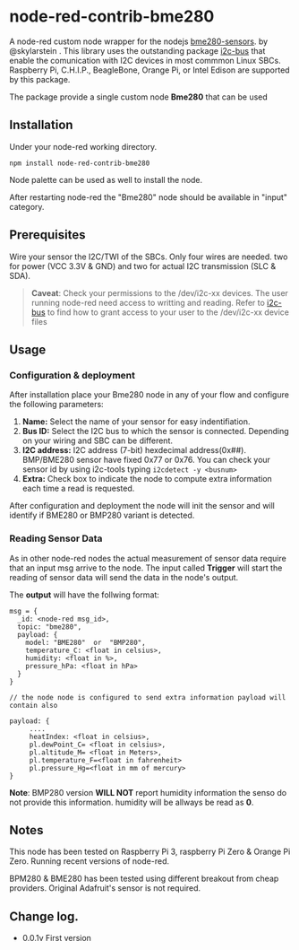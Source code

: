 # node-red-contrib-bme280

A node-red custom node wrapper for the nodejs [bme280-sensors](https://github.com/skylarstein/bme280-sensor). by @skylarstein . This library uses the outstanding package [i2c-bus](https://github.com/fivdi/i2c-bus) that enable the comunication with I2C devices in most commmon Linux SBCs. Raspberry Pi, C.H.I.P., BeagleBone, Orange Pi,  or Intel Edison are supported by this package.

The package provide a single custom node __Bme280__ that can be used


## Installation

Under your node-red working directory.

``
npm install node-red-contrib-bme280
``

Node palette can be used as well to install the node.

After restarting node-red the "Bme280" node should be available in "input" category.

## Prerequisites

Wire your sensor the I2C/TWI of the SBCs. Only four wires are needed. two for power (VCC 3.3V & GND) and two for actual I2C transmission (SLC & SDA).

>__Caveat__:
> Check your permissions to the /dev/i2c-xx devices. The user running node-red need access to writting and reading.
> Refer to [i2c-bus](https://github.com/fivdi/i2c-bus) to find how to grant access to your user to the /dev/i2c-xx device files

## Usage

### Configuration & deployment
After installation place your Bme280 node in any of your flow and configure the following parameters:

1. __Name:__ Select the name of your sensor for easy indentifiation.
2. __Bus ID:__ Select the I2C bus to which the sensor is connected. Depending on your wiring and SBC can be different.
3. __I2C address:__ I2C address (7-bit) hexdecimal address(0x##). BMP/BME280 sensor have fixed 0x77 or 0x76. You can check your sensor id by using i2c-tools typing ``i2cdetect -y <busnum>``
4. __Extra:__ Check box to indicate the node to compute extra information each time a read is requested.


After configuration and deployment the node will init the sensor and will identify if BME280 or BMP280 variant is detected.  

### Reading Sensor Data
As in other node-red nodes the actual measurement of sensor data require that an input msg arrive to the node. The input called __Trigger__ will start the reading of sensor data will send the data in the node's output.

The __output__ will have the follwing format:

```
msg = {
  _id: <node-red msg_id>,
  topic: "bme280",
  payload: {
    model: "BME280"  or  "BMP280",
    temperature_C: <float in celsius>,
    humidity: <float in %>,
    pressure_hPa: <float in hPa>
  }
}

// the node node is configured to send extra information payload will contain also

payload: {
     ....
     heatIndex: <float in celsius>,
     pl.dewPoint_C= <float in celsius>,
     pl.altitude_M= <float in Meters>,
     pl.temperature_F=<float in fahrenheit>
     pl.pressure_Hg=<float in mm of mercury>
}

```
__Note__: BMP280 version __WILL NOT__ report humidity information the senso do not provide this information. humidity will be allways be read as __0__.


## Notes
This node has been tested on Raspberry Pi 3, raspberry Pi Zero & Orange Pi Zero. Running recent versions of node-red.

BPM280 & BME280 has been tested using different breakout from cheap providers. Original Adafruit's sensor is not required.


## Change log.
* 0.0.1v First version
